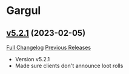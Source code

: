 # Gargul

## [v5.2.1](https://github.com/papa-smurf/Gargul/tree/v5.2.1) (2023-02-05)
[Full Changelog](https://github.com/papa-smurf/Gargul/compare/v5.2.0...v5.2.1) [Previous Releases](https://github.com/papa-smurf/Gargul/releases)

- Version v5.2.1  
- Made sure clients don't announce loot rolls  
